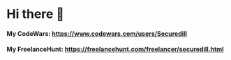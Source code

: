 # Hi there 👋

#### My CodeWars: https://www.codewars.com/users/Securedill

#### My FreelanceHunt: https://freelancehunt.com/freelancer/securedill.html
